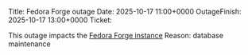 Title: Fedora Forge outage
Date: 2025-10-17 11:00+0000
OutageFinish: 2025-10-17 13:00+0000
Ticket: 

This outage impacts the [Fedora Forge instance](https://forge.fedoraproject.org/)
Reason: database maintenance
